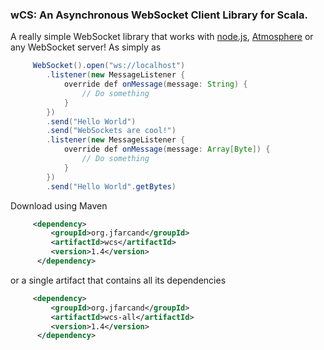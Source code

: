 ### wCS: An Asynchronous WebSocket Client Library for Scala.

A really simple WebSocket library that works with [node.js](http://nodejs.org/), [Atmosphere](https://github.com/Atmosphere/atmosphere) or any WebSocket server! As simply as

```java
     WebSocket().open("ws://localhost")
        .listener(new MessageListener {
            override def onMessage(message: String) {
                // Do something
            }
        })
        .send("Hello World")
        .send("WebSockets are cool!")
        .listener(new MessageListener {
            override def onMessage(message: Array[Byte]) {
                // Do something
            }
        })
        .send("Hello World".getBytes)
```

Download using Maven

```xml
     <dependency>
         <groupId>org.jfarcand</groupId>
         <artifactId>wcs</artifactId>
         <version>1.4</version>
      </dependency>
```

or a single artifact that contains all its dependencies

```xml
     <dependency>
         <groupId>org.jfarcand</groupId>
         <artifactId>wcs-all</artifactId>
         <version>1.4</version>
      </dependency>
```





